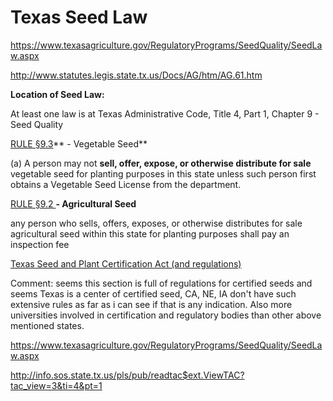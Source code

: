 # Texas Seed Law

[](https://www.texasagriculture.gov/RegulatoryPrograms/SeedQuality/SeedLaw.aspx)https://www.texasagriculture.gov/RegulatoryPrograms/SeedQuality/SeedLaw.aspx

[](http://www.statutes.legis.state.tx.us/Docs/AG/htm/AG.61.htm)http://www.statutes.legis.state.tx.us/Docs/AG/htm/AG.61.htm

**Location of Seed Law:**

At least one law is at Texas Administrative Code, Title 4, Part 1, Chapter 9 - Seed Quality

[RULE §9.3](http://info.sos.state.tx.us/pls/pub/readtac$ext.TacPage?sl=R&app=9&p_dir=&p_rloc=&p_tloc=&p_ploc=&pg=1&p_tac=&ti=4&pt=1&ch=9&rl=3)** - Vegetable Seed**

(a) A person may not **sell, offer, expose, or otherwise distribute for sale** vegetable seed for planting purposes in this state unless such person first obtains a Vegetable Seed License from the department.

[RULE §9.2 ](http://info.sos.state.tx.us/pls/pub/readtac$ext.TacPage?sl=R&app=9&p_dir=&p_rloc=&p_tloc=&p_ploc=&pg=1&p_tac=&ti=4&pt=1&ch=9&rl=2)**- Agricultural Seed**

any person who sells, offers, exposes, or otherwise distributes for sale agricultural seed within this state for planting purposes shall pay an inspection fee

[Texas Seed and Plant Certification Act (and regulations)](http://www.turnerseed.com/seedcatalog/wildlife/images/cert_RR_Sept2008.pdf)

Comment: seems this section is full of regulations for certified seeds and seems Texas is a center of certified seed, CA, NE, IA don't have such extensive rules as far as i can see if that is any indication. Also more universities involved in certification and regulatory bodies than other above mentioned states.

[](https://www.texasagriculture.gov/RegulatoryPrograms/SeedQuality/SeedLaw.aspx)https://www.texasagriculture.gov/RegulatoryPrograms/SeedQuality/SeedLaw.aspx

[](http://info.sos.state.tx.us/pls/pub/readtac$ext.ViewTAC?tac_view=3&ti=4&pt=1)http://info.sos.state.tx.us/pls/pub/readtac$ext.ViewTAC?tac_view=3&ti=4&pt=1
